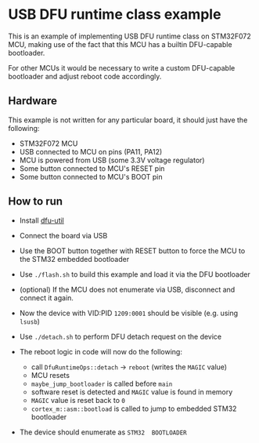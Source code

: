 # USB DFU runtime class example

This is an example of implementing USB DFU runtime class on STM32F072 MCU,
making use of the fact that this MCU has a builtin DFU-capable bootloader.

For other MCUs it would be necessary to write a custom DFU-capable bootloader
and adjust reboot code accordingly.

## Hardware

This example is not written for any particular board, it should just have the following:

* STM32F072 MCU
* USB connected to MCU on pins (PA11, PA12)
* MCU is powered from USB (some 3.3V voltage regulator)
* Some button connected to MCU's RESET pin
* Some button connected to MCU's BOOT pin

## How to run

* Install [dfu-util](https://dfu-util.sourceforge.net/)
* Connect the board via USB
* Use the BOOT button together with RESET button to force the MCU to the STM32 embedded bootloader
* Use `./flash.sh` to build this example and load it via the DFU bootloader
* (optional) If the MCU does not enumerate via USB, disconnect and connect it again.
* Now the device with VID:PID `1209:0001` should be visible (e.g. using `lsusb`)
* Use `./detach.sh` to perform DFU detach request on the device
* The reboot logic in code will now do the following:

  * call `DfuRuntimeOps::detach`  -> `reboot` (writes the `MAGIC` value)
  * MCU resets
  * `maybe_jump_bootloader` is called before `main`
  * software reset is detected and `MAGIC` value is found in memory
  * `MAGIC` value is reset back to `0`
  * `cortex_m::asm::bootload` is called to jump to embedded STM32 bootloader

* The device should enumerate as `STM32  BOOTLOADER`

